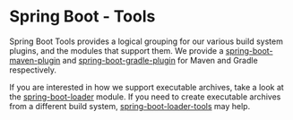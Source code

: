 # Spring Boot - Tools
Spring Boot Tools provides a logical grouping for our various build system plugins, and
the modules that support them. We provide a
[spring-boot-maven-plugin](spring-boot-maven-plugin) and
[spring-boot-gradle-plugin](spring-boot-gradle-plugin) for Maven and Gradle respectively.

If you are interested in how we support executable archives, take a look at the
[spring-boot-loader](spring-boot-loader) module. If you need to create executable
archives from a different build system,
[spring-boot-loader-tools](spring-boot-loader-tools) may help.
